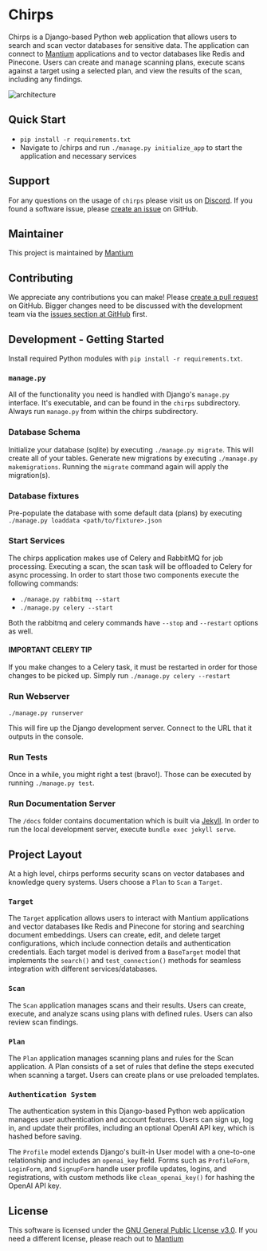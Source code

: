 # Chirps

Chirps is a Django-based Python web application that allows users to search and scan vector databases for sensitive data. The application can connect to [Mantium](https://mantiumai.com/) applications and to vector databases like Redis and Pinecone. Users can create and manage scanning plans, execute scans against a target using a selected plan, and view the results of the scan, including any findings.

![architecture](https://github.com/mantiumai/chirps/blob/main/docs/assets/images/application_architecture.png)

## Quick Start

- `pip install -r requirements.txt`
- Navigate to /chirps and run `./manage.py initialize_app` to start the application and necessary services

## Support

For any questions on the usage of `chirps` please visit us on [Discord](https://discord.gg/wUsVGHFq). If you found a software issue, please [create an issue](https://github.com/mantiumai/chirps/issues) on GitHub.

## Maintainer

This project is maintained by [Mantium](https://www.mantiumai.com)

## Contributing

We appreciate any contributions you can make! Please [create a pull request](https://github.com/mantiumai/chirps/pulls) on GitHub. Bigger changes need to be discussed with the development team via the [issues section at GitHub](https://github.com/mantiumai/chirps/issues) first.

## Development - Getting Started

Install required Python modules with `pip install -r requirements.txt`.

### `manage.py`

All of the functionality you need is handled with Django's `manage.py` interface. It's executable, and can be found in the `chirps` subdirectory. Always run `manage.py` from within the chirps subdirectory.

### Database Schema

Initialize your database (sqlite) by executing `./manage.py migrate`. This will create all of your tables. Generate new migrations by executing `./manage.py makemigrations`. Running the `migrate` command again will apply the migration(s).

### Database fixtures

Pre-populate the database with some default data (plans) by executing `./manage.py loaddata <path/to/fixture>.json`

### Start Services

The chirps application makes use of Celery and RabbitMQ for job processing. Executing a scan, the scan task will be offloaded to Celery for async processing. In order to start those two components execute the following commands:

- `./manage.py rabbitmq --start`
- `./manage.py celery --start`

Both the rabbitmq and celery commands have `--stop` and `--restart` options as well.

#### IMPORTANT CELERY TIP

If you make changes to a Celery task, it must be restarted in order for those changes to be picked up. Simply run
`./manage.py celery --restart`

### Run Webserver

`./manage.py runserver`

This will fire up the Django development server. Connect to the URL that it outputs in the console.

### Run Tests

Once in a while, you might right a test (bravo!). Those can be executed by running `./manage.py test`.

### Run Documentation Server

The `/docs` folder contains documentation which is built via [Jekyll](https://jekyllrb.com/). In order to run the local development server, execute `bundle exec jekyll serve`.

## Project Layout

At a high level, chirps performs security scans on vector databases and knowledge query systems. Users choose a `Plan` to `Scan` a `Target`.

### `Target`

The `Target` application allows users to interact with Mantium applications and vector databases like Redis and Pinecone for storing and searching document embeddings. Users can create, edit, and delete target configurations, which include connection details and authentication credentials. Each target model is derived from a `BaseTarget` model that implements the `search()` and `test_connection()` methods for seamless integration with different services/databases.

### `Scan`

The `Scan` application manages scans and their results. Users can create, execute, and analyze scans using plans with defined rules. Users can also review scan findings.

### `Plan`

The `Plan` application manages scanning plans and rules for the Scan application. A Plan consists of a set of rules that define the steps executed when scanning a target. Users can create plans or use preloaded templates.

### `Authentication System`

The authentication system in this Django-based Python web application manages user authentication and account features. Users can sign up, log in, and update their profiles, including an optional OpenAI API key, which is hashed before saving.

The `Profile` model extends Django's built-in User model with a one-to-one relationship and includes an `openai_key` field. Forms such as `ProfileForm`, `LoginForm`, and `SignupForm` handle user profile updates, logins, and registrations, with custom methods like `clean_openai_key()` for hashing the OpenAI API key.

## License

This software is licensed under the [GNU General Public LIcense v3.0](https://github.com/mantiumai/chirps/blob/main/LICENSE). If you need a different license, please reach out to [Mantium](https://www.mantiumai.com)